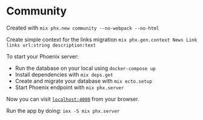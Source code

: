 # Community

Created with `mix phx.new community --no-webpack --no-html`

Create simple context for the links migration `mix phx.gen.context News Link links url:string description:text`


To start your Phoenix server:
  * Run the database on your local using `docker-compose up`
  * Install dependencies with `mix deps.get`
  * Create and migrate your database with `mix ecto.setup`
  * Start Phoenix endpoint with `mix phx.server`

Now you can visit [`localhost:4000`](http://localhost:4004) from your browser.

Run the app by doing:
`iex -S mix phx.server`

